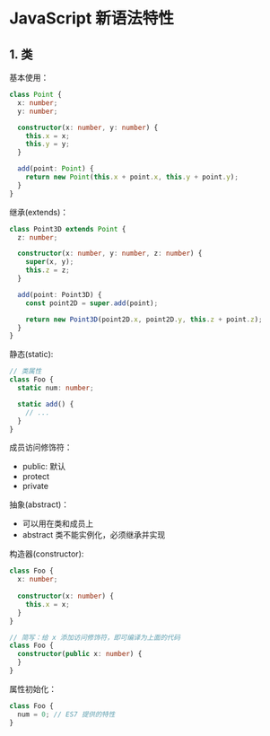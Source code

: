 # JavaScript 新语法特性

## 1. 类

基本使用：

```typescript
class Point {
  x: number;
  y: number;

  constructor(x: number, y: number) {
    this.x = x;
    this.y = y;
  }

  add(point: Point) {
    return new Point(this.x + point.x, this.y + point.y);
  }
}
```

继承(extends)：

```typescript
class Point3D extends Point {
  z: number;

  constructor(x: number, y: number, z: number) {
    super(x, y);
    this.z = z;
  }

  add(point: Point3D) {
    const point2D = super.add(point);

    return new Point3D(point2D.x, point2D.y, this.z + point.z);
  }
}
```

静态(static):

```typescript
// 类属性
class Foo {
  static num: number;

  static add() {
    // ...
  }
}
```

成员访问修饰符：

* public: 默认
* protect
* private

抽象(abstract)：

* 可以用在类和成员上
* abstract 类不能实例化，必须继承并实现

构造器(constructor):

```typescript
class Foo {
  x: number;
  
  constructor(x: number) {
    this.x = x;
  }
}

// 简写：给 x 添加访问修饰符，即可编译为上面的代码
class Foo {
  constructor(public x: number) {
  }
}
```

属性初始化：

```typescript
class Foo {
  num = 0; // ES7 提供的特性
}
```

